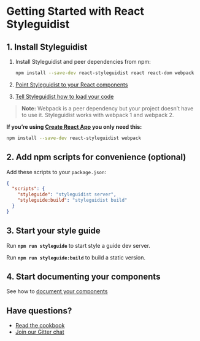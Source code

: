 # Getting Started with React Styleguidist

## 1. Install Styleguidist

1. Install Styleguidist and peer dependencies from npm:

   ```bash
   npm install --save-dev react-styleguidist react react-dom webpack
   ```

2. [Point Styleguidist to your React components](Components.md)

3. [Tell Styleguidist how to load your code](Webpack.md)

> **Note:** Webpack is a peer dependency but your project doesn’t have to use it. Styleguidist works with webpack 1 and webpack 2.

**If you’re using [Create React App](https://github.com/facebookincubator/create-react-app) you only need this:**

```bash
npm install --save-dev react-styleguidist webpack
```

## 2. Add npm scripts for convenience (optional)

Add these scripts to your `package.json`:

```json
{
  "scripts": {
    "styleguide": "styleguidist server",
    "styleguide:build": "styleguidist build"
  }
}
```

## 3. Start your style guide

Run **`npm run styleguide`** to start style a guide dev server.

Run **`npm run styleguide:build`** to build a static version.

## 4. Start documenting your components

See how to [document your components](Documenting.md)

## Have questions?

* [Read the cookbook](Cookbook.md)
* [Join our Gitter chat](https://gitter.im/styleguidist/styleguidist)
